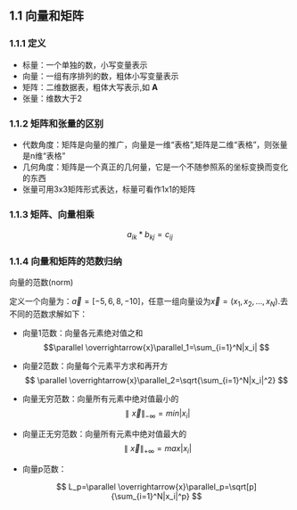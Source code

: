 ## 1.1 向量和矩阵

### 1.1.1 定义
* 标量：一个单独的数，小写变量表示
* 向量：一组有序排列的数，粗体小写变量表示
* 矩阵：二维数据表，粗体大写表示,如 **A**
* 张量：维数大于2

### 1.1.2 矩阵和张量的区别

* 代数角度：矩阵是向量的推广，向量是一维“表格”,矩阵是二维“表格”，则张量是n维“表格”
* 几何角度：矩阵是一个真正的几何量，它是一个不随参照系的坐标变换而变化的东西
* 张量可用3x3矩阵形式表达，标量可看作1x1的矩阵


### 1.1.3 矩阵、向量相乘

$$
a_{ik} * b_{kj}=c_{ij}
$$

### 1.1.4 向量和矩阵的范数归纳

向量的范数(norm)

定义一个向量为：$\overrightarrow{a}=[-5,6,8,-10]$，任意一组向量设为$\overrightarrow{x}=(x_1,x_2,\ldots,x_N)$.去不同的范数求解如下：

* 向量1范数：向量各元素绝对值之和
  $$\parallel \overrightarrow{x}\parallel_1=\sum_{i=1}^N|x_i|
  $$

* 向量2范数：向量每个元素平方求和再开方
  $$
    \parallel \overrightarrow{x}\parallel_2=\sqrt{\sum_{i=1}^N|x_i|^2}
  $$

* 向量无穷范数：向量所有元素中绝对值最小的
  $$
    \parallel \overrightarrow{x}\parallel_{-\infty}=min|x_i|
  $$

* 向量正无穷范数：向量所有元素中绝对值最大的
  $$
    \parallel \overrightarrow{x}\parallel_{+\infty}=max|x_i|
  $$

* 向量p范数：

    $$
        L_p=\parallel \overrightarrow{x}\parallel_p=\sqrt[p]{\sum_{i=1}^N|x_i|^p}
    $$



